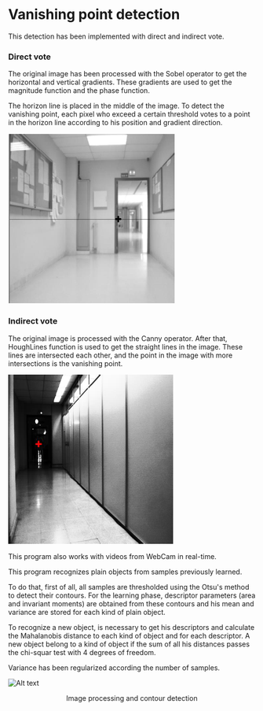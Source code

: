# Vanishing point detection

This detection has been implemented with direct and indirect vote.

### Direct vote
The original image has been processed with the Sobel operator to get the horizontal and vertical gradients. These gradients are used to get the magnitude function and the phase function.

The horizon line is placed in the middle of the image. To detect the vanishing point, each pixel who exceed a certain threshold votes to a point in the horizon line according to his position and gradient direction.

![Alt text](images/direct.png?raw=true "Direct vote")

### Indirect vote
The original image is processed with the Canny operator. After that, HoughLines function is used to get the straight lines in the image. These lines are intersected each other, and the point in the image with more intersections is the vanishing point.

![Alt text](images/indirect.png?raw=true "Indirect vote")


This program also works with videos from WebCam in real-time.













This program recognizes plain objects from samples previously learned.

To do that, first of all, all samples are thresholded using the Otsu's method to detect their contours. For the learning phase, descriptor parameters (area and invariant moments) are obtained from these contours and his mean and variance are stored for each kind of plain object.

To recognize a new object, is necessary to get his descriptors and calculate the Mahalanobis distance to each kind of object and for each descriptor. A new object belong to a kind of object if the sum of all his distances passes the chi-squar test with 4 degrees of freedom.

Variance has been regularized according the number of samples.

![Alt text](images/processing.png?raw=true "Image processing and contour detection")
<p align="center">
	Image processing and contour detection
</p>